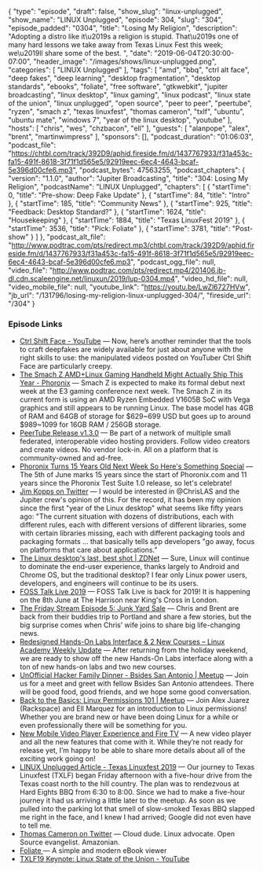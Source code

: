 {
  "type": "episode",
  "draft": false,
  "show_slug": "linux-unplugged",
  "show_name": "LINUX Unplugged",
  "episode": 304,
  "slug": "304",
  "episode_padded": "0304",
  "title": "Losing My Religion",
  "description": "Adopting a distro like it\u2019s a religion is stupid. That\u2019s one of many hard lessons we take away from Texas Linux Fest this week; we\u2019ll share some of the best. ",
  "date": "2019-06-04T20:30:00-07:00",
  "header_image": "/images/shows/linux-unplugged.png",
  "categories": [
    "LINUX Unplugged"
  ],
  "tags": [
    "amd",
    "bbq",
    "ctrl alt face",
    "deep fakes",
    "deep learning",
    "desktop fragmentation",
    "desktop standards",
    "ebooks",
    "foliate",
    "free software",
    "gtkwebkit",
    "jupiter broadcasting",
    "linux desktop",
    "linux gaming",
    "linux podcast",
    "linux state of the union",
    "linux unplugged",
    "open source",
    "peer to peer",
    "peertube",
    "ryzen",
    "smach z",
    "texas linuxfest",
    "thomas cameron",
    "txlf",
    "ubuntu",
    "ubuntu mate",
    "windows 7",
    "year of the linux desktop",
    "youtube"
  ],
  "hosts": [
    "chris",
    "wes",
    "chzbacon",
    "ell"
  ],
  "guests": [
    "alanpope",
    "alex",
    "brent",
    "martinwimpress"
  ],
  "sponsors": [],
  "podcast_duration": "01:06:03",
  "podcast_file": "https://chtbl.com/track/392D9/aphid.fireside.fm/d/1437767933/f31a453c-fa15-491f-8618-3f71f1d565e5/92919eec-6ec4-4643-bcaf-5e396d00cfe6.mp3",
  "podcast_bytes": 47563255,
  "podcast_chapters": {
    "version": "1.1.0",
    "author": "Jupiter Broadcasting",
    "title": "304: Losing My Religion",
    "podcastName": "LINUX Unplugged",
    "chapters": [
      {
        "startTime": 0,
        "title": "Pre-show: Deep Fake Update"
      },
      {
        "startTime": 84,
        "title": "Intro"
      },
      {
        "startTime": 185,
        "title": "Community News"
      },
      {
        "startTime": 925,
        "title": "Feedback: Desktop Standard?"
      },
      {
        "startTime": 1624,
        "title": "Housekeeping"
      },
      {
        "startTime": 1884,
        "title": "Texas LinuxFest 2019"
      },
      {
        "startTime": 3536,
        "title": "Pick: Foliate"
      },
      {
        "startTime": 3781,
        "title": "Post-show"
      }
    ]
  },
  "podcast_alt_file": "http://www.podtrac.com/pts/redirect.mp3/chtbl.com/track/392D9/aphid.fireside.fm/d/1437767933/f31a453c-fa15-491f-8618-3f71f1d565e5/92919eec-6ec4-4643-bcaf-5e396d00cfe6.mp3",
  "podcast_ogg_file": null,
  "video_file": "http://www.podtrac.com/pts/redirect.mp4/201406.jb-dl.cdn.scaleengine.net/linuxun/2019/lup-0304.mp4",
  "video_hd_file": null,
  "video_mobile_file": null,
  "youtube_link": "https://youtu.be/LwZl6727HVw",
  "jb_url": "/131796/losing-my-religion-linux-unplugged-304/",
  "fireside_url": "/304"
}


### Episode Links

  * [Ctrl Shift Face - YouTube](https://www.youtube.com/channel/UCKpH0CKltc73e4wh0_pgL3g/videos "Ctrl Shift Face - YouTube") — Now, here’s another reminder that the tools to craft deepfakes are widely available for just about anyone with the right skills to use: the manipulated videos posted on YouTuber Ctrl Shift Face are particularly creepy.
  * [The Smach Z AMD+Linux Gaming Handheld Might Actually Ship This Year - Phoronix](https://www.phoronix.com/scan.php?page=news_item&px=Smach-Z-Linux-Gaming-2019 "The Smach Z AMD+Linux Gaming Handheld Might Actually Ship This Year - Phoronix") — Smach Z is expected to make its formal debut next week at the E3 gaming conference next week. The Smach Z in its current form is using an AMD Ryzen Embedded V1605B SoC with Vega graphics and still appears to be running Linux. The base model has 4GB of RAM and 64GB of storage for $629~699 USD but goes up to around $989~1099 for 16GB RAM / 256GB storage.
  * [PeerTube Release v1.3.0](https://github.com/Chocobozzz/PeerTube/releases/tag/v1.3.0 "PeerTube Release v1.3.0") — Be part of a network of multiple small federated, interoperable video hosting providers. Follow video creators and create videos. No vendor lock-in. All on a platform that is community-owned and ad-free.
  * [Phoronix Turns 15 Years Old Next Week So Here's Something Special](https://www.phoronix.com/scan.php?page=news_item&px=Phoronix-15-Next-Week "Phoronix Turns 15 Years Old Next Week So Here's Something Special") — The 5th of June marks 15 years since the start of Phoronix.com and 11 years since the Phoronix Test Suite 1.0 release, so let's celebrate! 
  * [Jim Kopps on Twitter](https://twitter.com/JimKopps/status/1135684113447436288 "Jim Kopps on Twitter") — I would be interested in @ChrisLAS and the Jupiter crew's opinion of this. For the record, it has been my opinion since the first "year of the Linux desktop" what seems like fifty years ago: "The current situation with dozens of distributions, each with different rules, each with different versions of different libraries, some with certain libraries missing, each with different packaging tools and packaging formats ... that basically tells app developers "go away, focus on platforms that care about applications."
  * [The Linux desktop's last, best shot | ZDNet](https://www.zdnet.com/article/the-linux-desktops-last-best-shot/ "The Linux desktop's last, best shot | ZDNet") — Sure, Linux will continue to dominate the end-user experience, thanks largely to Android and Chrome OS, but the traditional desktop? I fear only Linux power users, developers, and engineers will continue to be its users. 
  * [FOSS Talk Live 2019](https://fosstalk.com/foss-talk-live-2019 "FOSS Talk Live 2019") — FOSS Talk Live is back for 2019! It is happening on the 8th June at The Harrison near King's Cross in London. 
  * [The Friday Stream Episode 5: Junk Yard Sale](https://fridaystream.com/5 "The Friday Stream Episode 5: Junk Yard Sale") — Chris and Brent are back from their buddies trip to Portland and share a few stories, but the big surprise comes when Chris’ wife joins to share big life-changing news. 
  * [Redesigned Hands-On Labs Interface & 2 New Courses – Linux Academy Weekly Update](https://www.youtube.com/watch?v=7d3SLIVnczc&feature=youtu.be "Redesigned Hands-On Labs Interface & 2 New Courses – Linux Academy Weekly Update") — After returning from the holiday weekend, we are ready to show off the new Hands-On Labs interface along with a ton of new hands-on labs and two new courses.
  * [UnOfficial Hacker Family Dinner - Bsides San Antonio | Meetup](https://www.meetup.com/jupiterbroadcasting/events/261811112/ "UnOfficial Hacker Family Dinner - Bsides San Antonio | Meetup") — Join us for a meet and greet with fellow Bsides San Antonio attendees. There will be good food, good friends, and we hope some good conversation.
  * [Back to the Basics: Linux Permissions 101 | Meetup](https://www.meetup.com/jupiterbroadcasting/events/261837591/ "Back to the Basics: Linux Permissions 101 | Meetup") — Join Alex Juarez (Rackspace) and Ell Marquez for an introduction to Linux permissions! Whether you are brand new or have been doing Linux for a while or even professionally there will be something for you. 
  * [New Mobile Video Player Experience and Fire TV](https://linuxacademy.com/blog/mobile/new-mobile-video-player-experience-and-fire-tv/ "New Mobile Video Player Experience and Fire TV") — A new video player and all the new features that come with it. While they’re not ready for release yet, I’m happy to be able to share more details about all of the exciting work going on!
  * [LINUX Unplugged Article - Texas Linuxfest 2019](https://linuxunplugged.com/articles/texas-linuxfest-2019 "LINUX Unplugged Article - Texas Linuxfest 2019") — Our journey to Texas Linuxfest (TXLF) began Friday afternoon with a five-hour drive from the Texas coast north to the hill country. The plan was to rendezvous at Hard Eights BBQ from 6:30 to 8:00. Since we had to make a five-hour journey it had us arriving a little later to the meetup. As soon as we pulled into the parking lot that smell of slow-smoked Texas BBQ slapped me right in the face, and I knew I had arrived; Google did not even have to tell me.
  * [Thomas Cameron on Twitter](https://twitter.com/thomasdcameron "Thomas Cameron on Twitter") — Cloud dude. Linux advocate. Open Source evangelist. Amazonian.
  * [Foliate ](https://johnfactotum.github.io/foliate/# "Foliate ") — A simple and modern eBook viewer
  * [TXLF19 Keynote: Linux State of the Union - YouTube](https://www.youtube.com/watch?v=OHsnu7Je6MY "TXLF19 Keynote: Linux State of the Union - YouTube")



